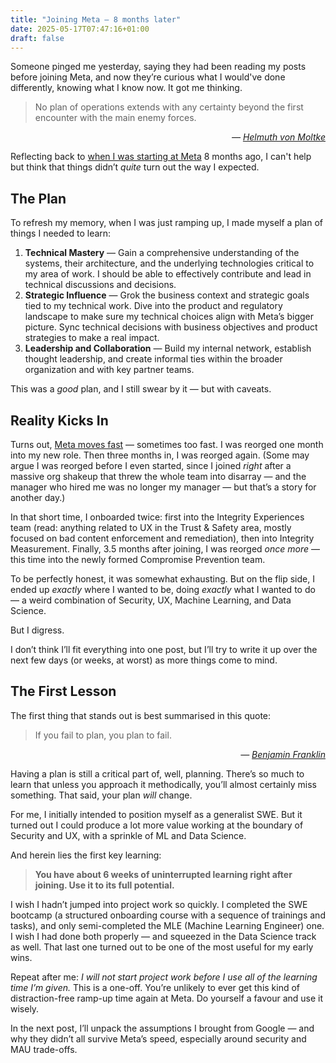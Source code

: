 ```yaml
---
title: "Joining Meta – 8 months later"
date: 2025-05-17T07:47:16+01:00
draft: false
---
```


Someone pinged me yesterday, saying they had been reading my posts before joining Meta, and now they’re curious what I would've done differently, knowing what I know now. It got me thinking.

> No plan of operations extends with any certainty beyond the first  
> encounter with the main enemy forces.  
<p style="text-align: right; font-style: italic;">— <a target="_blank" href="https://en.wikipedia.org/wiki/Helmuth_von_Moltke_the_Elder">Helmuth von Moltke</a></p>

Reflecting back to [when I was starting at Meta](https://blog.kirillov.cc/posts/onboarding-at-meta/) 8 months ago, I can't help but think that things didn’t _quite_ turn out the way I expected.

## The Plan

To refresh my memory, when I was just ramping up, I made myself a plan of things I needed to learn:

1. **Technical Mastery** — Gain a comprehensive understanding of the systems, their architecture, and the underlying technologies critical to my area of work. I should be able to effectively contribute and lead in technical discussions and decisions.  
2. **Strategic Influence** — Grok the business context and strategic goals tied to my technical work. Dive into the product and regulatory landscape to make sure my technical choices align with Meta’s bigger picture. Sync technical decisions with business objectives and product strategies to make a real impact.  
3. **Leadership and Collaboration** — Build my internal network, establish thought leadership, and create informal ties within the broader organization and with key partner teams.

This was a _good_ plan, and I still swear by it — but with caveats.

## Reality Kicks In

Turns out, [Meta moves fast](https://blog.kirillov.cc/posts/facebook-vs-google/) — sometimes too fast. I was reorged one month into my new role. Then three months in, I was reorged again. (Some may argue I was reorged before I even started, since I joined _right_ after a massive org shakeup that threw the whole team into disarray — and the manager who hired me was no longer my manager — but that’s a story for another day.)

In that short time, I onboarded twice: first into the Integrity Experiences team (read: anything related to UX in the Trust & Safety area, mostly focused on bad content enforcement and remediation), then into Integrity Measurement. Finally, 3.5 months after joining, I was reorged _once more_ — this time into the newly formed Compromise Prevention team.

To be perfectly honest, it was somewhat exhausting. But on the flip side, I ended up _exactly_ where I wanted to be, doing _exactly_ what I wanted to do — a weird combination of Security, UX, Machine Learning, and Data Science.

But I digress.

I don’t think I’ll fit everything into one post, but I’ll try to write it up over the next few days (or weeks, at worst) as more things come to mind.

## The First Lesson

The first thing that stands out is best summarised in this quote:

> If you fail to plan, you plan to fail.  
<p style="text-align: right; font-style: italic;">— <a target="_blank" href="https://en.wikipedia.org/wiki/Benjamin_Franklin">Benjamin Franklin</a></p>

Having a plan is still a critical part of, well, planning. There’s so much to learn that unless you approach it methodically, you’ll almost certainly miss something. That said, your plan _will_ change.

For me, I initially intended to position myself as a generalist SWE. But it turned out I could produce a lot more value working at the boundary of Security and UX, with a sprinkle of ML and Data Science.

And herein lies the first key learning:

> **You have about 6 weeks of uninterrupted learning right after joining. Use it to its full potential.**

I wish I hadn’t jumped into project work so quickly. I completed the SWE bootcamp (a structured onboarding course with a sequence of trainings and tasks), and only semi-completed the MLE (Machine Learning Engineer) one. I wish I had done both properly — and squeezed in the Data Science track as well. That last one turned out to be one of the most useful for my early wins.

Repeat after me: _I will not start project work before I use all of the learning time I’m given._ This is a one-off. You’re unlikely to ever get this kind of distraction-free ramp-up time again at Meta. Do yourself a favour and use it wisely.

In the next post, I’ll unpack the assumptions I brought from Google — and why they didn’t all survive Meta’s speed, especially around security and MAU trade-offs.